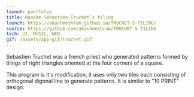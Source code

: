```yaml
---
layout: portfolio
title: Random Sébastien Truchet’s tiling
launch: https://akashmeshram.github.io/TRUCHET-S-TILING/
source: https://github.com/akashmeshram/TRUCHET-S-TILING
tech: UI, MUSIC, WEB
gif: /assets/app-gif/truchet.gif
---
```


Sebastien Truchet was a french priest who generated  patterns formed by tilings
of right triangles oriented at the four corners of a square. 

This program is it's modification, it uses only two tiles each consisting of orthogonal digonal line 
to generate patterns. It is similar to "10 PRINT" design.
